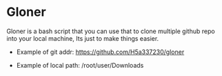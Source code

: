 # Gloner
Gloner is a bash script that you can use that to clone multiple github repo into your local machine, Its just to make things easier.

- Example of git addr: https://github.com/H5a337230/gloner

- Example of local path: /root/user/Downloads
